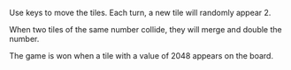 Use keys to move the tiles. Each turn, a new tile will randomly appear 2.

When two tiles of the same number collide, they will merge and double the number.

The game is won when a tile with a value of 2048 appears on the board.
